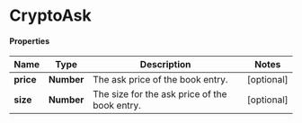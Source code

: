 # CryptoAsk

#### Properties
Name | Type | Description | Notes
------------ | ------------- | ------------- | -------------
**price** | **Number** | The ask price of the book entry. | [optional] 
**size** | **Number** | The size for the ask price of the book entry. | [optional] 



